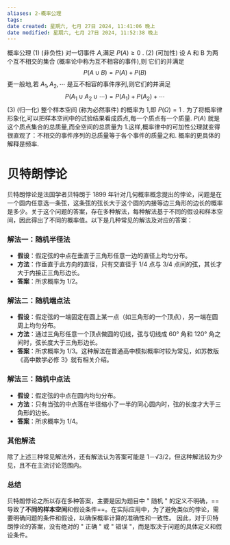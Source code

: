```yaml
---
aliases: 2-概率公理
tags:
date created: 星期六, 七月 27日 2024, 11:41:06 晚上
date modified: 星期六, 七月 27日 2024, 11:52:38 晚上
---
```

概率公理
(1) (非负性) 对一切事件 $A$,满足 $P(A)\geq0$ .
(2) (可加性) 设 A 和 B 为两个互不相交的集合 (概率论中称为互不相容的事件),则
它们的并满足
$$
P(A \cup B)=P(A)+P(B)
$$
更一般地,若 $A_1,A_2,\cdots$ 是互不相容的事件序列,则它们的并满足
$$
P(A_{1} \cup A_{2}\cup \cdots)=P(A_{1})+P(A_{2})+\cdots
$$
(3) (归一化) 整个样本空间 (称为必然事件) 的概率为 1,即 $P(\Omega)=1$ .
为了将概率律形象化,可以把样本空间中的试验结果看成质点,每一个质点有一个质量.
$P(A)$ 就是这个质点集合的总质量,而全空间的总质量为 1.这样,概率律中的可加性公理就变得很直观了：不相交的事件序列的总质量等于各个事件的质量之和.
概率的更具体的解释是频率.
# 贝特朗悖论
贝特朗悖论是法国学者贝特朗于 1899 年针对几何概率概念提出的悖论，问题是在一个圆内任意选一条弦，这条弦的弦长大于这个圆的内接等边三角形的边长的概率是多少。关于这个问题的答案，存在多种解法，每种解法基于不同的假设和样本空间，因此得出了不同的概率值。以下是几种常见的解法及对应的答案：
### 解法一：随机半径法
- **假设**：假定弦的中点在垂直于三角形任意一边的直径上均匀分布。
- **方法**：作垂直于此方向的直径，只有交直径于 1/4 点与 3/4 点间的弦，其长才大于内接正三角形边长。
- **答案**：所求概率为 1/2。
### 解法二：随机端点法
- **假设**：假定弦的一端固定在圆上某一点（如三角形的一个顶点），另一端在圆周上均匀分布。
- **方法**：通过三角形任意一个顶点做圆的切线，弦与切线成 60° 角和 120° 角之间时，弦长度大于三角形边长。
- **答案**：所求概率为 1/3。这种解法在普通高中模拟概率时较为常见，如苏教版《高中数学必修 3》就有相关介绍。
### 解法三：随机中点法
- **假设**：假定弦的中点在圆内均匀分布。
- **方法**：只有当弦的中点落在半径缩小了一半的同心圆内时，弦的长度才大于三角形的边长。
- **答案**：所求概率为 1/4。
### 其他解法
除了上述三种常见解法外，还有解法认为答案可能是 1－√3/2，但这种解法较为少见，且不在主流讨论范围内。
### 总结
贝特朗悖论之所以存在多种答案，主要是因为题目中 " 随机 " 的定义不明确，==导致了**不同的样本空间**和假设条件==。在实际应用中，为了避免类似的悖论，需要明确问题的条件和假设，以确保概率计算的准确性和一致性。
因此，对于贝特朗悖论的答案，没有绝对的 " 正确 " 或 " 错误 "，而是取决于问题的具体定义和假设条件。
